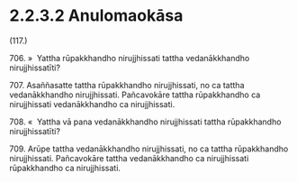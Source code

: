 

# 2.2.3.2 Anulomaokāsa





(117.)

706\. »  Yattha rūpakkhandho nirujjhissati tattha vedanākkhandho nirujjhissatīti?

707\. Asaññasatte tattha rūpakkhandho nirujjhissati, no ca tattha vedanākkhandho nirujjhissati. Pañcavokāre tattha rūpakkhandho ca nirujjhissati vedanākkhandho ca nirujjhissati.

708\. «  Yattha vā pana vedanākkhandho nirujjhissati tattha rūpakkhandho nirujjhissatīti?

709\. Arūpe tattha vedanākkhandho nirujjhissati, no ca tattha rūpakkhandho nirujjhissati. Pañcavokāre tattha vedanākkhandho ca nirujjhissati rūpakkhandho ca nirujjhissati.



